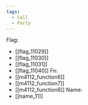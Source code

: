 ```yaml
---
tags:
  - Call
  - Party
---
```

Flag:
- [[flag_11029]]
- [[flag_11030]]
- [[flag_11031]]
- [[flag_11040]]
Fn:
- [[m4112_function6]]
- [[m4112_function7]]
- [[m4112_function8]]
Name:
- [[name_11]]
